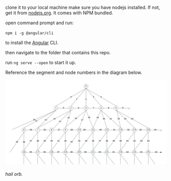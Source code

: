 clone it to your local machine
make sure you have nodejs installed.  If not, get it from [nodejs.org](https://nodejs.org).  It comes with NPM bundled.

open command prompt and run:

`npm i -g @angular/cli`

to install the [Angular](https://angular.io) CLI.

then navigate to the folder that contains this repo.

run `ng serve --open` to start it up.

Reference the segment and node numbers in the diagram below.

![orb map](./orbmap.svg)


###### hail orb.
